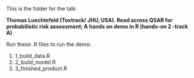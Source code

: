This is the folder for the talk:

**Thomas Luechtefeld (Toxtrack/ JHU, USA). Read across QSAR for probabilistic risk assessment; A hands on demo in R (hands-on 2 -track A)**

Run these .R files to run the demo:

 1. 1_build_data.R
 2. 2_build_model.R
 3. 3_finished_product.R
